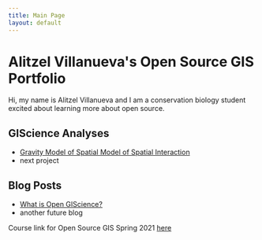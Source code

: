```yaml
---
title: Main Page
layout: default
---
```


# Alitzel Villanueva's Open Source GIS Portfolio
Hi, my name is Alitzel Villanueva and I am a conservation biology student excited about learning more about open source.

## GIScience Analyses

- [Gravity Model of Spatial Model of Spatial Interaction](gravity/gravity.md)
- next project

## Blog Posts

- [What is Open GIScience?](blogs/open-source.md)
- another future blog




Course link for Open Source GIS Spring 2021 [here](https://gis4dev.github.io)
